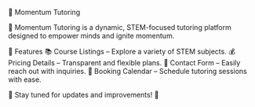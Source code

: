 📖 Momentum Tutoring 

🚀 Momentum Tutoring is a dynamic, STEM-focused tutoring platform designed to empower minds and ignite momentum. 

🌟 Features
📚 Course Listings – Explore a variety of STEM subjects.
💰 Pricing Details – Transparent and flexible plans.
📩 Contact Form – Easily reach out with inquiries.
📅 Booking Calendar – Schedule tutoring sessions with ease.


🔗 Stay tuned for updates and improvements! 🚀
